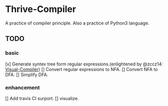# Thrive-Compiler
A practice of compiler principle.
Also a practice of Python3 language.

## TODO
### basic
[x] Generate syntex tree form regular expressions.(enlightened by @zccz14: [Visual-Compiler](https://github.com/zccz14/Visual-Compiler))
[] Convert regular expressions to NFA.
[] Convert NFA to DFA.
[] Simplify DFA.

### enhancement
[] Add travis CI surport.
[] visualize.
